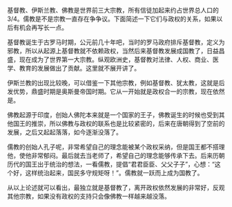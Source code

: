 基督教、伊斯兰教、佛教是世界前三大宗教，所有信徒加起来约占世界总人口的3/4。儒教是不是宗教一直存在争争议。下面简述一下它们与政权的关系，如果以后有机会再写长一点。

基督教诞生于古罗马时期，公元前几十年吧，当时的罗马政府排斥基督教，定义为邪教，所以从起源上基督教就不依赖政权，当然后来基督教发展成国教了，日益昌盛，现在成为了世界第一大宗教。纵观欧洲史，基督教对法律、人权、商业、医学、教育的发展做出了贡献。这里就不展开讲了。

伊斯兰教的出现比较晚，可以借鉴一下其他宗教，例如基督教、犹太教，这就是后发优势，鼎盛时期是奥斯曼帝国时期。它从一开始就是政权合一的宗教，现在依然是。

佛教起源于印度，创始人佛陀本来就是一个国家的王子，佛教诞生的时候也受到其他国王的推崇，所以佛教与政权的联系也是比较紧密的，后来在唐朝得到了空前的发展，之后又起起落落，如今逐渐没落了。

儒教的创始人孔子呢，非常希望自己的理念能被某个政权采纳，但是国王都不搭理他，使他非常郁闷。最后就去当老师了，希望自己的理念能够传承下去。后来历朝历代的国王出于统治的想法，一看儒教，提倡“君君臣臣、父父子子”，心想：“这个好，这样统治起来，国民多守规矩呀！”。儒教就一跃而上成为国教了。

从以上论述就可以看出，最独立就是基督教了，离开政权依然发展的非常好，反观其他宗教，如果没有政权的支持只会像佛教一样越来越没落。